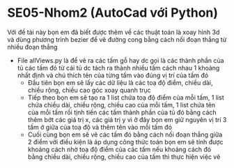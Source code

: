 # SE05-Nhom2 (AutoCad với Python)
Với đề tài này bọn em đã biết được thêm về các thuật toán là xoay hình 3d và dùng phương trình bezier để vẽ đường cong bằng cách nối đoạn thẳng từ nhiều đoạn thẳng
* File allViews.py là để vẽ ra các tấm gỗ hay dc gọi là các thành phần của tủ các tấm đó từ cái tủ dc tách ra thành nhiều tấm cách nhau 1 khoảng nhất định và chú thích tên của từng tấm vào đúng vị trí của tấm đó
  + Đầu tiên bọn em sẽ lấy các dữ liệu là các toạ độ điểm, chiều dài, chiều rộng, chiều cao góc xoay quanh trục
  + Tiếp theo bọn em sẽ tạo ra 1 list chứa toạ độ điểm của mỗi tấm, 1 list chứa chiều dài, chiều rộng, chiều cao của mỗi tấm, 1 list chứa tên của mỗi tấm rồi tịnh tiến các tấm       thành phần của tủ đó bằng cách thêm bớt các giá trị x, các giá trị y vì ở đây bọn em giữ nguyên vị trí 3 tấm ở giữa của toạ độ và thêm tên vào mỗi tấm đó
  + Cuối cùng bọn em sẽ vẽ các tấm đó bằng cách nối đoạn thẳng giữa 2 điểm với điều kiện là áp dụng công thức toán bọn em sẽ tính được khoảng cách nhờ toạ độ điểm của các tấm nếu   khoảng cách đó bằng chiều dài, chiều rộng, chiều cao của tấm thì thực hiện việc vẽ 
